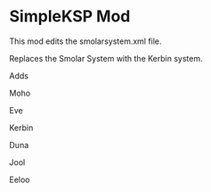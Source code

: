 SimpleKSP Mod
=============
This mod edits the smolarsystem.xml file. 

Replaces the Smolar System with the Kerbin system. 

Adds

Moho

Eve

Kerbin

Duna

Jool

Eeloo
 

